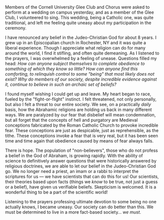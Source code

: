 Members of the Cornell University Glee Club and Chorus were asked to perform at a wedding on campus yesterday, and as a member of the Glee Club, I volunteered to sing. This wedding, being a Catholic one, was quite traditional, and left me feeling quite uneasy about my participation in the ceremony.

I have renounced any belief in the Judeo-Christian God for about 8 years. I grew up in an Episcopalian church in Rochester, NY and it was quite a liberal experience. Though I appreciate what religion can do for many around the world, I find it stifling, and often quite demeaning. As I listened to the prayers, I was overwhelmed by a feeling of unease. Questions filled my head: _How can anyone subject themselves to complete obedience to something of which they know so little? How can anyone find this comforting, to relinquish control to some "being" that most likely does not exist? Why do members of our society, despite incredible evidence against it, continue to believe in such an archaic set of beliefs?_

I found myself wishing I could get up and leave. My heart began to race, fueled by the "fight-or-flight" instinct. I felt threatened, not only personally, but also I felt a threat to our entire society. We see, on a practically _daily_ basis, how the Abrahamic religions are holding us back in many different ways. We are paralyzed by our fear that disbelief will mean condemnation, but all forget that the concepts of hell and purgatory are Medieval conceptions fabricated by the Roman Catholic Church to provoke incredible fear. These conceptions are just as despicable, just as reprehensible, as the tithe. These conceptions invoke a fear that is very real, but it has been seen time and time again that obedience caused by means of fear always falls.

There is hope. The population of "non-believers", those who do not profess a belief in the God of Abraham, is growing rapidly. With the ability of science to definitively answer questions that were historically answered by religious doctrines, we are able to let our belief in the Judeo-Christian God go. We no longer need a priest, an imam or a rabbi to interpret the scriptures for us &mdash; we have scientists that can do this for us! Our scientists, their theories based upon facts (things we _know_ to be true, not just a guess or a belief), have given us verifiable beliefs. Skepticism is welcomed. It is a wonderful thing to be a part of the scientific world!

Listening to the prayers professing ultimate devotion to some being no one actually knows, I became uneasy. Our society can do better than this. We must be determined to live in a more fact-based society… _we must_.